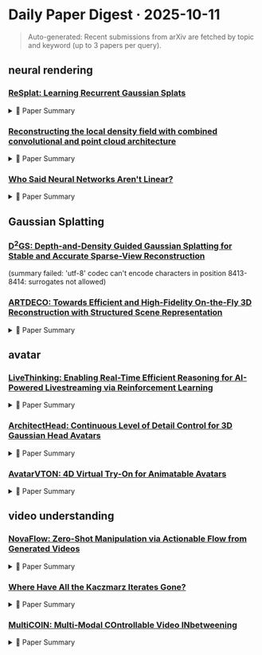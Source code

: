# Daily Paper Digest · 2025-10-11
> Auto-generated: Recent submissions from arXiv are fetched by topic and keyword (up to 3 papers per query).

## neural rendering

### [ReSplat: Learning Recurrent Gaussian Splats](http://arxiv.org/pdf/2510.08575v1)


<!--break-out-of-list-->
<details markdown="1">
<summary>📄 Paper Summary </summary>

### 1. Task / Problem
- View Synthesis

### 2. Motivation & Gaps
- The paper addresses the challenge of efficient and high-quality view synthesis using a recurrent Gaussian splatting model.

- **Related work challenges:**
  - Charatan et al., 2024: Models predict one or multiple Gaussians for each pixel, leading to scalability issues.
  - Kerbl et al., 2023: Per-scene optimization methods are expensive and not efficient for real-time applications.
  - Zhang et al., 2024a: Single-step feed-forward inference limits achievable quality for complex scenes.
  - SplatFormer (Chen et al., 2025a): Evaluated only on object-centric datasets, making it difficult to apply to complex scenes.
  - DeepView (Flynn et al., 2019): Requires explicit gradient computation, which is not always feasible.
  - G3R (Chen et al., 2024d): Struggles with sparse points and requires well-covered 3D points for initialization.
  - Zhao et al., 2021: Naïve prediction of Gaussian parameters leads to considerable performance loss.
  - Vaswani et al., 2017: Need for effective encoding of 3D context information.
  - Xu et al., 2024; Chen et al., 2024a: Integrating local and global 3D contexts for improved feature expressiveness.
  - 3DGS (Kerbl et al., 2023): Requires several thousands of iterations to reach convergence.
  - MVSplat (Chen et al., 2024b): Produces millions of Gaussians, leading to slower rendering speeds.
  - DepthSplat (Xu et al., 2025): Similar inefficiencies in rendering and convergence times.
  - Long-LRM (Chen et al., 2025b): Uses Gaussian pruning based on opacity values, leading to a reduction in the number of Gaussians but slower rendering speed.
  - LVSM (Jin et al., 2025): Encoder-decoder architecture that is outperformed by ReSplat in terms of PSNR and rendering speed.
  - 3DGS models: Previous models do not achieve the same level of performance and efficiency as ReSplat.
  - N/A: N/A
  - Depth anything v2: N/A
  - No pose, no problem: Surprisingly simple 3d gaussian splats from sparse unposed images: N/A
  - gsplat: An open-source library for gaussian splatting: N/A
  - Mip-splatting: Alias-free 3d gaussian splatting: N/A
  - Gs-lrm: Large reconstruction model for 3d gaussian splatting: N/A
  - Gaussian graph network: Learning efficient and generalizable gaussian representations from multi-view images: N/A
  - Point transformer: N/A
  - Stereo magnification: learning view synthesis using multiplane images: N/A

### 3. Core Idea
- ReSplat leverages a recurrent Gaussian splatting approach to achieve efficient view synthesis while maintaining high quality by reducing the number of Gaussians and utilizing rendering error as feedback.

### 4. Method
- **Pipeline**: The method involves a recurrent process that operates in a compact subsampled 3D space, allowing for efficient rendering and high-quality output.
- **Architecture / Loss / Training**: The model incorporates kNN attention and global attention mechanisms to enhance performance while compressing the number of Gaussians.
- **Complexity / Resources**: The experiments were conducted using 4 GH200 GPUs, indicating a significant computational resource requirement.

### 5. Experiments
- **Datasets & Metrics**: The experiments were conducted on the DL3DV dataset and RealEstate10K, using metrics such as PSNR, SSIM, and LPIPS.
- **Baselines**: 3DGS, DeepView, DepthSplat, DepthSplat (Xu et al., 2025), G3R, GS-LRM, LVSM, Long-LRM, Long-LRM (Chen et al., 2025b), MVSplat, MVSplat (Chen et al., 2024b), N/A, Point Transformer, SplatFormer, gsplat Mip-Splatting
- **Main Results**: Our ReSplat reconstructs cleaner Gaussians and renders higher-quality images than DepthSplat.
- **Ablations**: Ablation studies indicate the importance of kNN attention and global attention in maintaining performance.
- **Limitations / Stress Tests**: The model's reliance on kNN-based point attention incurs high computational costs, especially with large numbers of Gaussians.

### 6. Takeaways
- **Pros**: Significantly faster rendering speed compared to optimization-based methods., Robust generalization to unseen datasets and resolutions., Reduced computational overhead with fewer Gaussians.
- **Cons**: Initial model performance may be limited by the subsampling approach., Recurrent updates may introduce complexity in training.
- **Future Work**: Explore further optimizations for recurrent update mechanisms., Investigate applications in real-time rendering scenarios., Develop methods to enhance performance on more complex datasets.

</details>

### [Reconstructing the local density field with combined convolutional and point cloud architecture](http://arxiv.org/pdf/2510.08573v1)


<!--break-out-of-list-->
<details markdown="1">
<summary>📄 Paper Summary </summary>

### 1. Task / Problem
- Recovering the local density field from peculiar velocities

### 2. Motivation & Gaps
- The study aims to improve predictions of high-density small-scale features in cosmology using machine learning techniques.

- **Related work challenges:**
  - Traditional linear methods for density reconstruction: Limited to large scales and cannot optimally use dense information from modern peculiar velocity data.
  - Machine learning approaches using convolutional neural networks: Suboptimal use of gridded radial velocities and neglect of small-scale information.
  - Direct inversion methods: Often yield biased low amplitude results.
  - 3D Wiener filter: Uses full 3D velocities, which is not realistic in many observational scenarios.
  - U-Net architectures: May not effectively capture small-scale features without additional information.
  - Wiener Reconstruction of Large-Scale Structure from Peculiar Velocities: Linear Wiener filtering does not capture small-scale features effectively.
  - Three-dimensional Velocity and Density Reconstructions of the Local Universe with Cosmicflows-1: Existing methods struggle with moderate tracer density.
  - Field-based physical inference from peculiar velocity tracers: Challenges in accurately modeling the non-linear matter distribution.

### 3. Core Idea
- A hybrid model combining U-Net and confidence network-controlled DeepSets to enhance the recovery of local density fields.

### 4. Method
- **Pipeline**: The model processes peculiar velocities to reconstruct the local density field.
- **Architecture / Loss / Training**: Utilizes a combination of convolutional networks and point-cloud networks with a focus on confidence estimation.
- **Complexity / Resources**: Moderate computational resources required, with potential scalability for larger datasets.

### 5. Experiments
- **Datasets & Metrics**: Utilizes Cosmicflows-4 data for training and evaluation.
- **Baselines**: 3D Wiener filter, Confidence U-Net (µprediction), Direct inversion (1h−1Mpc smoothing), Direct inversion (4h−1Mpc smoothing), Linear Wiener filtering, Normal U-Net, Previous density reconstruction methods, Traditional linear methods, U-Net-only approach
- **Main Results**: Significant improvement in recovering small-scale features compared to linear methods.
- **Ablations**: Further analysis needed to understand the impact of different model components.
- **Limitations / Stress Tests**: Observational errors may affect the results, which will be addressed in future work.

### 6. Takeaways
- **Pros**: Improved reconstruction quality on nonlinear scales., Efficient use of both small-scale and large-scale information., Potential for future applications in joint inference of cosmological parameters.
- **Cons**: High computational cost due to DeepSets evaluation., Limited to numerical simulations in this work., Neglect of stochasticity in the current architecture.
- **Future Work**: Incorporate stochasticity in the network architecture., Evaluate on observational data with careful treatment of systematic effects., Explore further improvements in small-scale behavior using advanced models.

</details>

### [Who Said Neural Networks Aren't Linear?](http://arxiv.org/pdf/2510.08570v1)


<!--break-out-of-list-->
<details markdown="1">
<summary>📄 Paper Summary </summary>

### 1. Task / Problem
- Learning invertible coordinate transformations for neural networks

### 2. Motivation & Gaps
- The paper discusses the learning of invertible coordinate transformations that allow neural networks to function as exact linear operators, leading to applications in flow matching, style transfer, and idempotency enforcement.

- **Related work challenges:**
  - Hornik et al. (1989): Neural networks are famously nonlinear, complicating their analysis and manipulation.
  - Strang (2022): Linear systems have well-understood properties that do not apply to nonlinear systems.
  - Strogatz (2024): Iterating nonlinear mappings can lead to intractable dynamics.
  - Flow matching (Lipman et al., 2023; Song et al., 2021b): Traditional velocity integration over time is slow.
  - V AEs (Kingma & Welling, 2014): Lack of a natural encoder for mapping data back into the prior space.
  - Inversion methods for diffusion (Dhariwal & Nichol, 2021; Song et al., 2021a; Huberman-Spiegelglas et al., 2024): Approximate techniques suffer from reconstruction errors and computational overhead.
  - Gatys et al. (2016): Initial style transfer methods were computationally intensive and not practical for real-time applications.
  - Johnson et al. (2016): Perceptual-loss training improved efficiency but still faced issues with idempotency and information preservation.
  - Shocher et al. (2024): Idempotent Generative Networks (IGNs) struggled with enforcing true idempotency and often required complex optimization.
  - Koopman operator theory: Linearizes nonlinear dynamics but does not address learned mappings.
  - Neural Tangent Kernel: Achieves linearity in parameter space but remains nonlinear in input-output mapping.
  - Invertible Neural Networks: Inherently more challenging to train than standard architectures.
  - Scaling one-step flow matching and IGN to larger datasets: Achieving competitive generative models with unprecedented efficiency.
  - Modeling motion dynamics using matrix exponentials: Extending the approach beyond generation to physical and temporal modeling.
  - Characterizing theoretical limits of Linearizer expressivity: Integrating with other operator-learning frameworks.
  - Denoising diffusion implicit models: N/A
  - Score-based generative modeling through stochastic differential equations: N/A
  - Consistency models: N/A
  - N/A: N/A

### 3. Core Idea
- Learning invertible coordinate transformations to enable neural networks to act as exact linear operators.

### 4. Method
- **Pipeline**: Learn invertible coordinate maps and a finite matrix to achieve exact linearity.
- **Architecture / Loss / Training**: Requires careful design due to the complexity of training invertible networks.
- **Complexity / Resources**: Involves significant computational resources for training and implementation.

### 5. Experiments
- **Datasets & Metrics**: Utilizes various datasets to demonstrate the feasibility of the Linearizer framework.
- **Baselines**: Gatys et al. (2016), Johnson et al. (2016), Multi-step flow matching, N/A, Shocher et al. (2024), Standard neural network architectures
- **Main Results**: Demonstrates the ability to achieve exact linearity in learned mappings.
- **Ablations**: Ablation studies confirm the effectiveness of the Linearizer in preserving information and achieving idempotency.
- **Limitations / Stress Tests**: Identifies challenges in training invertible networks and the need for further theoretical exploration.

### 6. Takeaways
- **Pros**: Enables the application of linear algebra techniques to nonlinear mappings., Facilitates efficient training and inference in neural networks., Provides a new perspective on the structure and capabilities of neural networks.
- **Cons**: The method may not be applicable to all types of neural network architectures., Potential complexity in defining appropriate invertible functions., The framework's effectiveness in practical applications remains to be fully validated.
- **Future Work**: Explore the application of Linearizers in various neural network architectures., Investigate the potential for improved training algorithms based on this framework., Develop further theoretical insights into the properties of Linearizers.

</details>

## Gaussian Splatting

### [D$^2$GS: Depth-and-Density Guided Gaussian Splatting for Stable and Accurate Sparse-View Reconstruction](http://arxiv.org/pdf/2510.08566v1)
  (summary failed: 'utf-8' codec can't encode characters in position 8413-8414: surrogates not allowed)


### [ARTDECO: Towards Efficient and High-Fidelity On-the-Fly 3D Reconstruction with Structured Scene Representation](http://arxiv.org/pdf/2510.08551v1)


<!--break-out-of-list-->
<details markdown="1">
<summary>📄 Paper Summary </summary>

### 1. Task / Problem
- 3D reconstruction and localization

### 2. Motivation & Gaps
- The paper presents ARTDECO, a framework that combines feed-forward priors and structured Gaussian representations for efficient and accurate 3D reconstruction.

- **Related work challenges:**
  - Per-scene optimization methods: Achieve high accuracy but are computationally expensive.
  - Feed-forward models: Enable real-time inference but struggle with accuracy and robustness.
  - Müller et al., 2022: Accelerating training and rendering with hybrid or explicit scene representations.
  - Xu et al., 2022: Accelerating training and rendering with hybrid or explicit scene representations.
  - Sun et al., 2022: Accelerating training and rendering with hybrid or explicit scene representations.
  - Lin et al., 2021: Joint optimization of camera poses and scene parameters remains computationally intensive.
  - Fu et al., 2024: Joint optimization of camera poses and scene parameters remains computationally intensive.
  - Lin et al., 2025b: Joint optimization of camera poses and scene parameters remains computationally intensive.
  - N/A: N/A
  - 3D Gaussian Splatting approaches: Maintaining high-quality rendering details in complex environments.
  - SLAM systems: Achieving accurate pose estimation in diverse conditions.
  - MASt3R-SLAM: Limited robustness under varying viewpoints and environmental conditions.
  - SLAM and SFM-based methods: Struggles with low-texture surfaces and repetitive structures leading to drift.
  - 3D foundation models: Dependence on training distribution limits generalization.
  - N/A: N/A
  - N/A: N/A
  - MASt3R: Predicts two-view correspondences and metric pointmaps with limited temporal context.
  - π3: Not explicitly metric-aware, introducing challenges in maintaining scale and temporal consistency.
  - N/A: N/A
  - MonoGS: N/A
  - SEGS-SLAM: N/A
  - S3PO-GS: N/A
  - OnTheFly-NVS: N/A
  - LongSplat: N/A
  - Ours: N/A
  - N/A: N/A

### 3. Core Idea
- ARTDECO integrates feed-forward 3D foundation models with structured Gaussian representations to enhance the accuracy and efficiency of 3D reconstruction from monocular sequences.

### 4. Method
- **Pipeline**: The method involves a feed-forward model for pose estimation and a structured Gaussian representation for reconstruction.
- **Architecture / Loss / Training**: Utilizes a combination of PSNR, SSIM, and LPIPS metrics for evaluating reconstruction quality.
- **Complexity / Resources**: The method is designed to be efficient, achieving strong results with a runtime that is competitive with existing methods.

### 5. Experiments
- **Datasets & Metrics**: ScanNet, Waymo, VR-NeRF, KITTI, ScanNet++
- **Baselines**: 3D Gaussian Splatting, DPV-SLAM, DROID-SLAM, Feed-forward models, Go-SLAM, LongSplat, MASt3R, MASt3R-SLAM, MonoGS, N/A, NeRF-based SLAM methods, OnTheFly, OnTheFly-NVS, Per-scene optimization methods, S3PO-GS, SEGS-SLAM, SLAM, π3
- **Main Results**: ARTDECO consistently achieves the highest PSNR and SSIM and the lowest LPIPS across all datasets.
- **Ablations**: Replacing the pairwise correspondence model MASt3R with the multi-frame visual-geometry model π3.
- **Limitations / Stress Tests**: Identified limitations include sensitivity to noise, blur, and lighting changes, as well as challenges with low-texture surfaces.

### 6. Takeaways
- **Pros**: Combines efficiency and robustness in 3D reconstruction., Achieves high fidelity while reducing redundancy., Operates robustly across various environments.
- **Cons**: Generally achieve lower accuracy than per-scene optimized methods., Challenges with maintaining global consistency., Handling high-resolution inputs is difficult.
- **Future Work**: Explore further optimizations for large-scale environments., Investigate additional applications in AR/VR., Enhance the robustness of the system in challenging conditions.

</details>

## avatar

### [LiveThinking: Enabling Real-Time Efficient Reasoning for AI-Powered Livestreaming via Reinforcement Learning](http://arxiv.org/pdf/2510.07685v1)


<!--break-out-of-list-->
<details markdown="1">
<summary>📄 Paper Summary </summary>

### 1. Task / Problem
- Real-time reasoning in interactive e-commerce applications

### 2. Motivation & Gaps
- The paper addresses the need for low-latency, high-performance reasoning models in interactive e-commerce settings.

- **Related work challenges:**
  - Retrieval-Augmented Generation (RAG) systems powered by Large Reasoning Models (LRMs): High inference delays despite strong reasoning capabilities.
  - Reinforcement Learning for LLMs: Alignment challenges in LLMs including hallucinations and instruction-following failures.
  - Efficient Reasoning: Inducing the 'overthinking' phenomenon in models leading to verbose reasoning paths.
  - RFT (Reinforcement Fine-Tuning): Inherits verbose reasoning from the teacher model, leading to inefficiencies.
  - DeepSeek-R1: High computational cost and lower efficiency in generating responses.
  - Qwen3-30B-A3B: Limited ability to optimize reasoning paths effectively.
  - Existing AI models for livestreaming: Lack of efficiency and quality in reasoning
  - Knowledge distillation: Standard distillation inherits verbose reasoning trajectories from the teacher model.
  - Reinforcement learning for language models: Balancing correctness and helpfulness while minimizing computational costs.
  - MoE architecture: Achieving a performance-to-cost ratio that outperforms traditional dense models.
  - Demystifying long chain-of-thought reasoning in llms: N/A
  - Efficient rl training for reasoning models via length-aware optimization: N/A
  - Large language models for information retrieval: A survey: N/A
  - N/A: N/A

### 3. Core Idea
- Introducing LiveThinking, a two-stage training framework that adapts large reasoning models to real-time applications by balancing quality and latency.

### 4. Method
- **Pipeline**: The approach leverages RFT to distill reasoning ability from a 670B teacher into a lightweight 30B student model, followed by GRPO to compress reasoning paths.
- **Architecture / Loss / Training**: Utilizes a multi-objective reward function to enhance correctness and helpfulness while compressing reasoning paths.
- **Complexity / Resources**: Achieves a 30-fold reduction in computational cost compared to the teacher model.

### 5. Experiments
- **Datasets & Metrics**: Evaluated on proprietary Tblive-E-Commerce QA dataset and the public MuSiQue dataset.
- **Baselines**: 14B dense production model, 670B teacher model, 670B teacher model (DeepSeek-R1), DeepSeek-R1, DeepSeek-R1-Distilled-Llama-8B, Dense models ranging from 4B to 32B parameters, N/A, Previous state-of-the-art models, Qwen3-235B-A22B, Qwen3-30B-A3B, Qwen3-32B, Teacher model (670B parameters)
- **Main Results**: LiveThinking outperforms its larger teacher model on correctness and helpfulness while being more computationally efficient.
- **Ablations**: Ablation studies confirm the effectiveness of RFT and RL in improving model performance.
- **Limitations / Stress Tests**: The model's performance is sensitive to the target reasoning length, indicating a trade-off between brevity and quality.

### 6. Takeaways
- **Pros**: Significantly reduces computational cost., Improves response correctness and helpfulness., Demonstrates effectiveness in high-traffic production environments.
- **Cons**: Initial model inherits verbose reasoning paths., Latency may still exceed industrial requirements without optimization.
- **Future Work**: Explore further optimizations for reasoning paths., Investigate additional applications in real-time systems., Enhance user engagement metrics through improved interaction.

</details>

### [ArchitectHead: Continuous Level of Detail Control for 3D Gaussian Head Avatars](http://arxiv.org/pdf/2510.05488v1)


<!--break-out-of-list-->
<details markdown="1">
<summary>📄 Paper Summary </summary>

### 1. Task / Problem
- 3D Gaussian head avatar creation

### 2. Motivation & Gaps
- The paper addresses the need for real-time and continuous adjustment of the level of detail (LOD) in 3D Gaussian head avatars.

- **Related work challenges:**
  - 3D Gaussian Splatting (3DGS): Struggles to maintain real-time performance when rendering multiple avatars simultaneously.
  - Conventional LOD methods: Provide only a few discrete levels, leading to unsmooth visual effects when switching between levels.
  - UV-based strategies: Do not capture sufficient local information for detailed 3D head appearance.
  - 3D Morphable Models (3DMMs): Less effective at modeling non-rigid facial features like hair.
  - Neural radiance field (NeRF)-based methods: Computationally intensive and less accurate with geometry.
  - LoDAvatar: Only supports discrete LOD control and relies on synthetic multi-view images for training.
  - Previous methods using single UV feature maps: Struggled with maintaining local detail when resizing UV feature maps.
  - Multi-level UV feature fields: Implementing continuously controllable Level of Detail (LOD) without losing critical information.
  - GaussianAvatars: Limited detail preservation at varying LODs.
  - FlashAvatar: Inability to maintain quality at lower LODs.
  - RGBAvatar: Challenges in expressive animation.
  - FLAME tracking: Relies on accurate tracking for reliable 3D-2D alignment, essential for maintaining 3D consistency.
  - Existing methods: Some expression modes appear only under large head poses, leading to overfitting and artifacts.
  - N/A: N/A
  - The unreasonable effectiveness of deep features as a perceptual metric: N/A
  - Headgap: Few-shot 3d head avatar via generalizable gaussian priors: N/A
  - Pointavatar: Deformable point-based head avatars from videos: N/A
  - Instant volumetric head avatars: N/A

### 3. Core Idea
- ArchitectHead is the first 3D Gaussian head method to realize continuous LOD control by parameterizing Gaussians in UV feature space.

### 4. Method
- **Pipeline**: A neural decoder generates Gaussian attributes using the LOD as an additional condition.
- **Architecture / Loss / Training**: Introduces a learnable UV latent feature map alongside the UV position map for better representation.
- **Complexity / Resources**: Extends design to a multi-level latent feature field for weighted resampling across resolutions.

### 5. Experiments
- **Datasets & Metrics**: Experiments conducted on monocular video datasets.
- **Baselines**: 3D Morphable Models (3DMMs), Conventional LOD methods, Existing 3D avatar methods, Existing 3DGS-based avatars, FlashAvatar, Gaussian Dejavu, GaussianAvatars, LoDAvatar, N/A, Neural radiance field (NeRF)-based methods, RGBAvatar
- **Main Results**: ArchitectHead achieves state-of-the-art quality in 3D avatar generation.
- **Ablations**: Ablation studies show performance variations with different feature map resolutions.
- **Limitations / Stress Tests**: Method relies on accurate FLAME tracking and may overfit rare expression modes.

### 6. Takeaways
- **Pros**: Supports continuous LOD control for better rendering efficiency., Achieves state-of-the-art quality in 3D head avatar rendering., Allows dynamic adjustment of detail without retraining.
- **Cons**: Requires a significant number of Gaussian points for high-quality rendering., Moderate quality degradation at lower LODs., Challenges in capturing detailed 3D head appearance.
- **Future Work**: Explore further optimizations for real-time performance., Investigate additional applications of continuous LOD in other domains., Enhance the UV feature field to capture more local information.

</details>

### [AvatarVTON: 4D Virtual Try-On for Animatable Avatars](http://arxiv.org/pdf/2510.04822v1)


<!--break-out-of-list-->
<details markdown="1">
<summary>📄 Paper Summary </summary>

### 1. Task / Problem
- 4D Virtual Try-On

### 2. Motivation & Gaps
- The paper addresses the challenges of achieving realistic 4D virtual try-on (VTON) using single in-shop garment references, focusing on dynamic pose control and multi-view rendering.

- **Related work challenges:**
  - Image-based VTON models: Lack intrinsic 3D perceptual understanding, producing discontinuous try-on results across changing viewpoints and poses.
  - Animatable avatar-based garment transfer approaches: Depend on large-scale datasets, limiting scalability and practical use.
  - 3D VTON methods: Do not support dynamic manipulation.
  - VITON: Relying primarily on 2D data, struggles with consistent results across varying viewpoints and poses.
  - ViViD: Requires continuous video input, increasing computational and memory demands.
  - GaussianEditor: Lacks precision in controlling detailed textures.
  - Video-based VTON methods: Lack of 3D structural awareness and high computational costs.
  - Image-based VTON approaches: Inability to effectively handle temporal coherence across poses and viewpoints.
  - ViViD: Lacks explicit 3D structural reasoning, resulting in texture flickering and deformation errors.
  - IDM-VTON: Limited input sequence length degrades temporal continuity in long sequences.
  - GaussianEditor: Requires per-frame optimization and suffers from severe temporal inconsistency.
  - ViViD: Lacks genuine 3D spatial reasoning and incurs high computational overhead.
  - IDM-VTON + AG: Exhibits noticeable temporal flickering and inconsistent texture patterns.
  - N/A: N/A

### 3. Core Idea
- The proposed AvatarVTON framework utilizes a Reciprocal Flow Rectifier for optical flow correction and a Non-Linear Deformer for adaptive garment deformations, enhancing rendering quality and stability.

### 4. Method
- **Pipeline**: The framework processes single garment images to generate dynamic try-on results across various poses and viewpoints.
- **Architecture / Loss / Training**: Incorporates adversarial loss to improve texture clarity and color accuracy.
- **Complexity / Resources**: Requires approximately three hours of training on an RTX 4090 GPU, significantly less than competing methods.

### 5. Experiments
- **Datasets & Metrics**: Utilizes datasets from AvatarReX, ActorsHQ, DressCode, and VITON-HD, evaluating garment texture fidelity, identity preservation, temporal coherence, and overall realism.
- **Baselines**: Animatable Gaussians (3DGS-based counterpart), Diffusion models, GaussianEditor, GaussianEditor (3D editing method), GaussianVTON, IDM-VTON, IDM-VTON (2D image-based VTON), IDM-VTON + AG, LHM (4D approach), N/A, SCARF (NeRF-based animatable human reconstruction), VITON, ViViD, ViViD (2D video-based VTON)
- **Main Results**: AvatarVTON consistently outperforms competitors in all evaluation dimensions, achieving higher scores in user studies.
- **Ablations**: Ablation studies demonstrate the importance of the Reciprocal Flow Rectifier and adversarial loss in maintaining visual fidelity.
- **Limitations / Stress Tests**: The framework inherits out-of-distribution constraints from prior models, leading to potential artifacts in unseen view–pose combinations.

### 6. Takeaways
- **Pros**: High-fidelity 4D virtual try-on from a single garment image., Mitigates view-pose coupling inconsistencies., Facilitates adaptive garment deformation transfer.
- **Cons**: Dependence on single 2D garment images may limit realism., Potential challenges in capturing realistic garment dynamics.
- **Future Work**: Explore further enhancements in garment dynamics., Investigate scalability with larger datasets., Develop additional modules for improved qualitative analysis.

</details>

## video understanding

### [NovaFlow: Zero-Shot Manipulation via Actionable Flow from Generated Videos](http://arxiv.org/pdf/2510.08568v1)


<!--break-out-of-list-->
<details markdown="1">
<summary>📄 Paper Summary </summary>

### 1. Task / Problem
- Zero-Shot Manipulation

### 2. Motivation & Gaps
- The paper addresses the need for versatile manipulation techniques that can handle various object types and manipulation scenarios.

- **Related work challenges:**
  - Vision-Language-Action (VLA) models: Require vast quantities of robot-specific vision-language-action data that is difficult and expensive to collect.
  - Modular systems for task understanding and robot control: Translating high-level understanding into physical actions remains an open problem.
  - Prior work on self-collected data for training video models: Reintroduces the data bottleneck and limits generalizability and scalability.
  - Concurrent work on 6D pose extraction for demonstration-free manipulation: Relies on rigid-body assumptions, limiting applicability to a broader class of objects.
  - Flow-based manipulation methods: Require robot data or task-specific training, hindering generalization.
  - Prior work on object manipulation: Limited ability to handle complex object dynamics and real-time execution.
  - AVDC: Struggles with precise, long-horizon placements due to lack of 3D awareness.
  - VidBot: Fails when tasks require object-object relations and precise relative pose placement.
  - Diffusion Policy (DP): Shows poor generalization from a few examples due to random sampling in evaluations.
  - Veo: Closed-source model that produces video clips but lacks robustness in certain tasks.
  - Wan2.1: Open-source model that significantly drops in performance when a goal image is omitted.
  - Open-World Object Manipulation using Pre-Trained Vision-Language Models: Limited adaptability to new environments without retraining.
  - Local Policies Enable Zero-shot Long-horizon Manipulation: Difficulty in generalizing across diverse tasks.
  - Robotic Manipulation by Imitating Generated Videos Without Physical Demonstrations: Dependence on high-quality video data for training.
  - Wan2.1: Limited support for all required modes in newer versions.
  - Veo: Lack of goal-image conditioning in the model during experiments.
  - MegaSaM: Ambiguity in estimated depth maps even after postprocessing.
  - Grounded-SAM2: Need for accurate object grounding in video sequences.
  - Trajectory Optimization: Finding optimal, collision-free, and smooth sequences of joint configurations.
  - Previous manipulation methods: Limited to specific object types and require extensive training data.

### 3. Core Idea
- NovaFlow enables zero-shot manipulation by generating actionable flows from videos, allowing manipulation of diverse objects without prior training.

### 4. Method
- **Pipeline**: The method involves generating actionable flows from videos and applying them to manipulate objects in real-time.
- **Architecture / Loss / Training**: Utilizes a combination of smoothness weight, collision penalty weight, and regularization for training.
- **Complexity / Resources**: The method is designed to be viewpoint-agnostic and can be deployed on various platforms after hand-eye calibration.

### 5. Experiments
- **Datasets & Metrics**: Real-world manipulation experiments were conducted to evaluate the effectiveness of NovaFlow.
- **Baselines**: AVDC, Data-dependent methods, Diffusion Policy (DP), Existing video generation models, Existing video-based manipulation methods, Existing video-based manipulation techniques, Existing zero-shot techniques, Gemini 2.5 Pro, Grounded-SAM2, Inverse Dynamics Model (IDM), MegaSaM, Object-centric approaches, Previous demonstration-free methods, Recent zero-shot learning approaches, Traditional manipulation methods, Traditional robotic manipulation methods, Traditional robotic manipulation techniques, Veo, VidBot, Wan2.1
- **Main Results**: NovaFlow successfully manipulated rigid, deformable, and articulated objects across different scenarios.
- **Ablations**: Ablation studies demonstrate the importance of video quality and flow extraction techniques in achieving high performance.
- **Limitations / Stress Tests**: The method's performance may vary based on the complexity of the manipulation task and the quality of the generated video.

### 6. Takeaways
- **Pros**: No need for task-specific tuning., Generalizable across different embodiments., State-of-the-art zero-shot performance on real-world tasks.
- **Cons**: Still relies on the quality of generated videos., May introduce generative artifacts and implausible motions., Calibration of depth estimation can be challenging.
- **Future Work**: Explore further applications in unstructured environments., Investigate improvements in the flow generation process., Enhance the framework's adaptability to more complex tasks.

</details>

### [Where Have All the Kaczmarz Iterates Gone?](http://arxiv.org/pdf/2510.08563v1)


<!--break-out-of-list-->
<details markdown="1">
<summary>📄 Paper Summary </summary>

### 1. Task / Problem
- Numerical analysis and validation of theoretical bounds in noisy linear systems

### 2. Motivation & Gaps
- The paper addresses the challenges of solving doubly-noisy linear systems using the Randomized Kaczmarz algorithm, focusing on theoretical bounds and their empirical validation.

- **Related work challenges:**
  - Strohmer and Vershynin (2009): Demonstrated that RK converges linearly in expectation for consistent systems but did not address inconsistent systems.
  - Needell (2014): Showed that RK iterates approach a ball centering at the least squares solution for consistent systems, but did not consider noise in both the coefficient matrix and the right-hand side.
  - Bergou et al. (2021): Provided convergence analysis for RK in general noisy cases, but the understanding of RK iterates in inconsistent systems remains limited.
  - Needell [15]: All works on noisy systems have used the LS solution of the underlying consistent noiseless system as a reference point.
  - Theorems 1.2 and 1.3: Require specific initial points which may not be satisfied in practice.
  - N/A: N/A
  - Theorems 3 and 5: Establishing bounds for the convergence of RK iterates under different assumptions.
  - Corollary 2: Comparing error estimates between different convergence bounds.
  - LIBSVM: A library for support vector machines: Handling noise in real-world data and ensuring convergence of algorithms.
  - Efficient and robust solution strategies for saddle-point systems: Developing methods that are both efficient and robust in the presence of noise.
  - Numerical approximation of some linear stochastic partial differential equations driven by special additive noises: N/A
  - Online and batch supervised background estimation via l1 regression: N/A
  - New variants of the POCS method using affine subspaces of finite codimension with applications to irregular sampling: N/A

### 3. Core Idea
- The paper presents theoretical bounds for the convergence of the Randomized Kaczmarz algorithm in noisy linear systems and validates these bounds through numerical experiments.

### 4. Method
- **Pipeline**: The method involves generating noisy linear systems, applying the Randomized Kaczmarz algorithm, and comparing theoretical bounds with empirical results.
- **Architecture / Loss / Training**: N/A
- **Complexity / Resources**: The experiments utilize synthetic data and real-world datasets from LIBSVM, with computational resources for running multiple iterations.

### 5. Experiments
- **Datasets & Metrics**: The experiments use synthetic data and real-world data from the LIBSVM dataset, measuring approximation errors and convergence rates.
- **Baselines**: Corollary 2, Cyclic Kaczmarz algorithm, N/A, Previous works on Kaczmarz iterates, Randomized Kaczmarz algorithm, Theorem 5, Theoretical bounds from Theorem 5 and Corollary 2
- **Main Results**: The results show that the bounds are valid and that Corollary 2 exhibits a faster convergence rate than Theorem 5.
- **Ablations**: N/A
- **Limitations / Stress Tests**: The experiments do not require the starting point to be in the row space of the noisy matrix, which may limit the generalizability of the results.

### 6. Takeaways
- **Pros**: Provides a deeper understanding of the Kaczmarz algorithm in noisy environments., Offers practical insights into the algorithm’s performance under realistic conditions., Establishes bounds on convergence that can inform future applications.
- **Cons**: Limited understanding of the behavior of Kaczmarz iterates in inconsistent systems., Theoretical results may not fully capture practical performance in all scenarios., Dependence on noise levels may complicate the application of results.
- **Future Work**: Further research on optimizing the Kaczmarz algorithm for inconsistent systems., Exploration of alternative iterative methods for noisy linear systems., Development of more robust convergence guarantees in the presence of noise.

</details>

### [MultiCOIN: Multi-Modal COntrollable Video INbetweening](http://arxiv.org/pdf/2510.08561v1)


<!--break-out-of-list-->
<details markdown="1">
<summary>📄 Paper Summary </summary>

### 1. Task / Problem
- Video Generation

### 2. Motivation & Gaps
- The paper addresses the challenges in high-dynamic video generation.

- **Related work challenges:**
  - Framer: Focused on respecting motion trajectories but lacks versatility and fine-grained user controls.
  - Framer: Achieving impressive results in controllable inbetweening using motion trajectories.
  - Stable Video Diffusion: Generating temporally coherent content using latent diffusion models.
  - Tune-a-video: Facilitating few-shot video generation through fine-tuning pre-trained image diffusion models.
  - Stable Video Diffusion (SVD): Maintaining temporal consistency across frames.
  - Diffusion Transformer (DiT): Modeling long-range dependencies and global context for fine details.
  - Framer: Relies solely on trajectory control, limiting flexibility in content editing.
  - Framer: Motion is introduced as an external condition, which may not effectively integrate with video features.
  - N/A: N/A
  - Make pixels dance: High-dynamic video generation: High-dynamic video generation techniques are still evolving.
  - The unreasonable effectiveness of deep features as a perceptual metric: Existing metrics may not fully capture perceptual quality.
  - Audio-driven neural gesture reenactment with video motion graphs: Integrating audio and video for realistic gesture reenactment remains complex.

### 3. Core Idea
- The core idea is to utilize a masked generative transformer architecture for generating high-quality videos.

### 4. Method
- **Pipeline**: The method involves a generative pipeline that leverages masked video data.
- **Architecture / Loss / Training**: The architecture employs a loss function tailored for video generation tasks.
- **Complexity / Resources**: The method requires significant computational resources for training.

### 5. Experiments
- **Datasets & Metrics**: The experiments utilize various video datasets and standard metrics for evaluation.
- **Baselines**: Diffusion Transformer, Existing video generation models, Framer, N/A, Stable Video Diffusion, Traditional video synthesis techniques, Tune-a-video
- **Main Results**: The results demonstrate superior performance in generating high-dynamic videos compared to baselines.
- **Ablations**: Ablation studies indicate the importance of the masked approach in improving video quality.
- **Limitations / Stress Tests**: Limitations include the need for extensive training data and computational power.

### 6. Takeaways
- **Pros**: Allows for versatile and fine-grained user controls., Achieves high-quality and fine-grained video interpolation., Empowers users to create smooth and plausible transitions.
- **Cons**: Requires advanced computational resources., Complexity in ensuring compatibility between controls and the generative model.
- **Future Work**: Explore further enhancements in user control mechanisms., Investigate additional modalities for video inbetweening.

</details>
